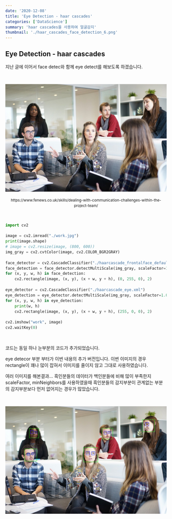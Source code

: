 ```yaml
---
date: '2020-12-08'
title: 'Eye Detection - haar cascades'
categories: ['DataScience']
summary: 'haar cascades을 사용하여 얼굴감지'
thumbnail: './haar_cascades_face_detection_6.png'
---
```


## Eye Detection - haar cascades

지난 글에 이어서 face detec와 함께 eye detect를 해보도록 하겠습니다.

</br>

![Attached Photo 1](./haar_cascades_eye_detection_1.jpeg)

<p align="center">
    <small >https://www.fenews.co.uk/skills/dealing-with-communication-challenges-within-the-project-team/
</small>
</p>

</br>

```python
import cv2

image = cv2.imread("./work.jpg")
print(image.shape)
# image = cv2.resize(image, (800, 600))
img_gray = cv2.cvtColor(image, cv2.COLOR_BGR2GRAY)

face_detector = cv2.CascadeClassifier("./haarcascade_frontalface_default.xml")
face_detection = face_detector.detectMultiScale(img_gray, scaleFactor=1.09, minNeighbors=10)
for (x, y, w, h) in face_detection:
    cv2.rectangle(image, (x, y), (x + w, y + h), (0, 255, 0), 2)

eye_detector = cv2.CascadeClassifier("./haarcascade_eye.xml")
eye_detection = eye_detector.detectMultiScale(img_gray, scaleFactor=1.09, minNeighbors=10, maxSize=(72, 72))
for (x, y, w, h) in eye_detection:
    print(w, h)
    cv2.rectangle(image, (x, y), (x + w, y + h), (255, 0, 0), 2)

cv2.imshow("work", image)
cv2.waitKey(0)
```

</br>

코드는 동일 하나 눈부분의 코드가 추가되었습니다.

eye detecor 부분 부터가 이번 내용의 추가 버전입니다. 이번 이미지의 경우 rectangle이 꽤나 많이 잡혀서 이미지를 줄이지 않고 그대로 사용하였습니다.

여러 이미지를 해본결과... 흑인분들의 데이터가 백인분들에 비해 많이 부족한지
scaleFactor, minNeighbors를 사용하였을때
흑인분들의 감지부분이 관계없는 부분의 감지부분보다
먼저 없어지는 경우가 많았습니다.

</br>

![Attached Photo 2](./haar_cascades_eye_detection_2.png)

</br>
